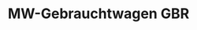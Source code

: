 ---
title: "MW-Gebrauchtwagen GBR"
url: /rottenburg-am-neckar/mw-gebrauchtwagen-gbr/
shop: Autohaus
---